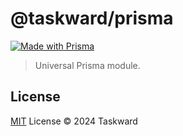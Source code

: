 # @taskward/prisma

[![Made with Prisma](http://made-with.prisma.io/dark.svg)](https://prisma.io)

> Universal Prisma module.

## License

[MIT](/LICENSE) License &copy; 2024 Taskward

